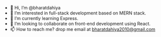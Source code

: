 - 👋 Hi, I’m @bharatdahiya
- 👀 I’m interested in full-stack development based on MERN stack.
- 🌱 I’m currently learning Express.
- 💞️ I’m looking to collaborate on front-end development using React.
- 📫 How to reach me? drop me email at bharatdahiya2010@gmail.com

<!---
bharatdahiya/bharatdahiya is a ✨ special ✨ repository because its `README.md` (this file) appears on your GitHub profile.
You can click the Preview link to take a look at your changes.
--->
